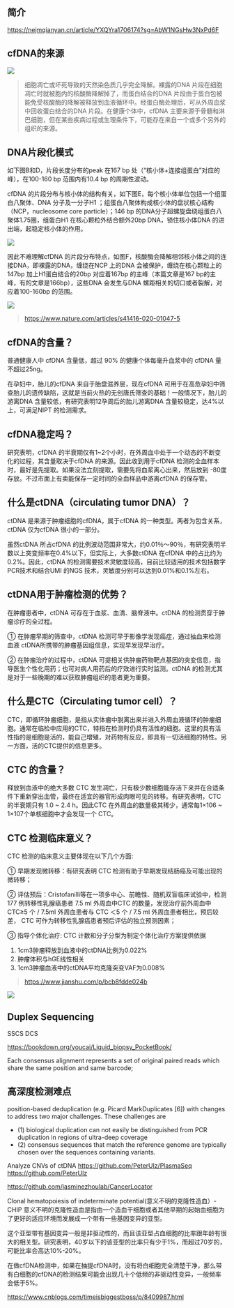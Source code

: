 ## 简介
https://nejmqianyan.cn/article/YXQYra1706174?sg=AbW1NGsHw3NxPd6F



## cfDNA的来源
![](./pics/20220308.png)
> 细胞凋亡或坏死导致的天然染色质几乎完全降解。裸露的DNA 片段在细胞凋亡时就被胞内的核酸酶降解掉了，而蛋白结合的DNA 片段由于蛋白包被能免受核酸酶的降解被释放到血液循环中。经蛋白酶处理后，可从外周血浆中回收蛋白结合的DNA 片段。在健康个体中，cfDNA 主要来源于骨髓和淋巴细胞，但在某些疾病过程或生理条件下，可能存在来自一个或多个另外的组织的来源。

## DNA片段化模式
如下图B和D，片段长度分布的peak 在167 bp 处（“核小体+连接组蛋白”对应的峰），在100-160 bp 范围内有10.4 bp 的周期性波动。

cfDNA 的片段分布与核小体的结构有关，如下图E，每个核小体单位包括一个组蛋白八聚体、DNA 分子及一分子H1 ；组蛋白八聚体构成核小体的盘状核心结构（NCP，nucleosome core particle）；146 bp 的DNA分子超螺旋盘绕组蛋白八聚体1.75圈，组蛋白H1 在核心颗粒外结合额外20bp DNA，锁住核小体DNA 的进出端，起稳定核小体的作用。

![](./pics/202203081.png)

因此不难理解cfDNA 的片段分布特点，如图F，核酸酶会降解相邻核小体之间的连接DNA，即裸露的DNA，缠绕在NCP 上的DNA 会被保护，缠绕在核心颗粒上的147bp 加上H1蛋白结合的20bp 对应着167bp 的主峰（本篇文章是167 bp的主峰，有的文章是166bp），这些DNA 会发生与DNA 螺距相关的切口或者裂解，对应着100-160bp 的范围。

![](./pics/202202211.png)

> https://www.nature.com/articles/s41416-020-01047-5

## cfDNA的含量？

普通健康人中 cfDNA 含量低，超过 90% 的健康个体每毫升血浆中的 cfDNA 量不超过25ng。

在孕妇中，胎儿的cfDNA 来自于胎盘滋养层，现在cfDNA 可用于在高危孕妇中筛查胎儿的遗传缺陷，这就是当前火热的无创唐氏筛查的基础！一般情况下，胎儿的游离DNA 含量较低，有研究表明12孕周后的胎儿游离DNA 含量较稳定，达4%以上，可满足NIPT 的检测需求。

## cfDNA稳定吗？

研究表明，cfDNA 的半衰期仅有1~2个小时，在外周血中处于一个动态的不断变化的过程，其含量取决于cfDNA 的来源。因此收到用于cfDNA 检测的全血样本时，最好是先提取。如果没法立刻提取，需要先将血浆离心出来，然后放到 -80度存放。不过市面上有卖能保存一定时间的全血样品中游离cfDNA 的保存管。

## 什么是ctDNA（circulating tumor DNA）？

ctDNA 是来源于肿瘤细胞的cfDNA，属于cfDNA 的一种类型。两者为包含关系，ctDNA 仅为cfDNA 很小的一部分。

虽然ctDNA 所占cfDNA 的比例波动范围非常大，约0.01％～90％，有研究表明半数以上突变频率在0.4%以下，但实际上，大多数ctDNA 在cfDNA 中的占比约为0.2%。因此，ctDNA 的检测需要技术灵敏度较高，目前比较适用的技术包括数字PCR技术和结合UMI 的NGS 技术，灵敏度分别可以达到0.01%和0.1%左右。

## ctDNA用于肿瘤检测的优势？

在肿瘤患者中，ctDNA 可存在于血浆、血清、脑脊液中。ctDNA 的检测贯穿于肿瘤诊疗的全过程。

① 在肿瘤早期的筛查中，ctDNA 检测可早于影像学发现癌症，通过抽血来检测血液 ctDNA所携带的肿瘤基因组信息，实现早发现早治疗。

② 在肿瘤治疗的过程中，ctDNA 可提相关供肿瘤药物靶点基因的突变信息，指导医生个性化用药；也可对病人用药后的疗效进行实时监测。ctDNA 的检测尤其是对于一些晚期的难以获取肿瘤组织的患者更为重要。

## 什么是CTC（Circulating tumor cell）？
CTC，即循环肿瘤细胞，是指从实体瘤中脱离出来并进入外周血液循环的肿瘤细胞。通常在临检中应用的CTC，特指在检测时仍具有活性的细胞。这里的具有活性指的是细胞是活的，能自己增殖，对药物有反应，即具有一切活细胞的特性。另一方面，活的CTC提供的信息更多。

## CTC 的含量？
释放到血液中的绝大多数 CTC 发生凋亡，只有极少数细胞能存活下来并在合适条件下重新穿出血管，最终在适宜的器官形成肉眼可见的转移。有研究表明，CTC 的半衰期只有 1.0 ~ 2.4 h。因此CTC 在外周血的数量极其稀少，通常每1×106 ~ 1×107个单核细胞中才会发现一个 CTC。

## CTC 检测临床意义？

CTC 检测的临床意义主要体现在以下几个方面:

① 早期发现微转移：有研究表明 CTC 检测有助于早期发现结肠癌及可能出现的微转移；

② 评估预后：Cristofanilli等在一项多中心、前瞻性、随机双盲临床试验中，检测 177 例转移性乳腺癌患者 7.5 ml 外周血中CTC 的数量，发现治疗前外周血中 CTC≥5 个 / 7.5ml 外周血患者与 CTC ＜5 个 / 7.5 ml 外周血患者相比，预后较差， CTC 可作为转移性乳腺癌患者预后评估的独立预测因素；

③ 指导个体化治疗: CTC 计数和分子分型为制定个体化治疗方案提供依据

1. 1cm3肿瘤释放到血液中的ctDNA比例为0.022%
2. 肿瘤体积与hGE线性相关
3. 1cm3肿瘤血液中的ctDNA平均克隆突变VAF为0.008%
> https://www.jianshu.com/p/bcb8fdde024b

![](./pics/202203082.png)

## Duplex Sequencing

SSCS
DCS

https://bookdown.org/youcai/Liquid_biopsy_PocketBook/

Each consensus alignment represents a set of original paired reads which share the same position and same barcode;

## 高深度检测难点
position-based deduplication (e.g. Picard MarkDuplicates [6]) with changes to address two major challenges. These challenges are
+ (1) biological duplication can not easily be distinguished from PCR duplication in regions of ultra-deep coverage
+ (2) consensus sequences that match the reference genome are typically chosen over the sequences containing variants. 

Analyze CNVs of ctDNA https://github.com/PeterUlz/PlasmaSeq
https://github.com/PeterUlz

https://github.com/jasminezhoulab/CancerLocator


Clonal hematopoiesis of indeterminate potential(意义不明的克隆性造血）-CHIP
意义不明的克隆性造血是指由一个造血干细胞或者其他早期的起始血细胞为了更好的适应环境而发展成一个带有一些基因变异的亚型。

这个亚型带有基因变异一般是非驱动性的，而且该亚型占血细胞的比率跟年龄有很大的相关型。研究表明，40岁以下的该亚型的比率只有少于1%，而超过70岁的，可能比率会高达10%-20%。

在做cfDNA检测中，如果在抽提cfDNA时，没有将白细胞完全清楚干净，那么带有白细胞的cfDNA的检测结果可能会出现几十个低频的非驱动性变异，一般频率会低于5%。

 https://www.cnblogs.com/timeisbiggestboss/p/8409987.html
 